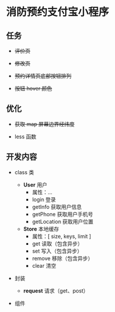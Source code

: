 <!--
 * @Date: 2022-06-27 10:10:31
 * @LastEditors: Mr.qin
 * @LastEditTime: 2022-08-04 15:49:54
 * @Description: 项目描述
-->

# 消防预约支付宝小程序

## 任务
  
- ~~评价页~~

- ~~修改页~~
  
- ~~预约详情页底部按钮排列~~

- ~~按钮 hover 颜色~~

## 优化

- ~~获取 map 屏幕边界经纬度~~

- less 函数

## 开发内容

- class 类

  - **User** 用户
    - 属性：...
    - login 登录
    - getInfo 获取用户信息
    - getPhone 获取用户手机号
    - getLocation 获取用户位置
  - **Store** 本地缓存
    - 属性：[ size, keys, limit ]
    - get 读取（包含异步）
    - set 写入（包含异步）
    - remove 移除（包含异步）
    - clear 清空

- 封装

  - **request** 请求（get、post）

- 组件
